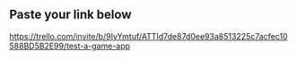 ## Paste your link below


https://trello.com/invite/b/9IyYmtuf/ATTId7de87d0ee93a8513225c7acfec10588BD5B2E99/test-a-game-app

